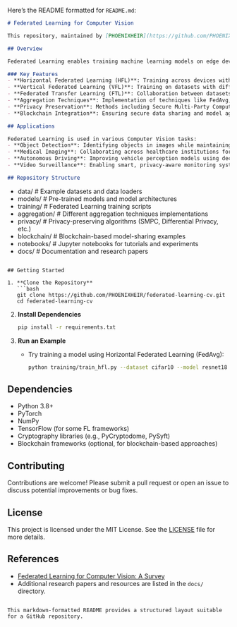 Here’s the README formatted for `README.md`:

```markdown
# Federated Learning for Computer Vision

This repository, maintained by [PHOENIXHEIR](https://github.com/PHOENIXHEIR), provides a comprehensive overview and implementation of Federated Learning (FL) techniques applied to various Computer Vision (CV) tasks. The goal is to facilitate privacy-preserving model training across decentralized devices while addressing challenges such as data heterogeneity, communication efficiency, and security.

## Overview

Federated Learning enables training machine learning models on edge devices (e.g., smartphones, IoT devices) without transferring raw data to a central server, thus ensuring privacy. This approach is particularly beneficial in Computer Vision, where large datasets are required, and data privacy concerns are significant.

### Key Features
- **Horizontal Federated Learning (HFL)**: Training across devices with similar feature spaces.
- **Vertical Federated Learning (VFL)**: Training on datasets with different features across the same samples.
- **Federated Transfer Learning (FTL)**: Collaboration between datasets with limited feature and sample overlap.
- **Aggregation Techniques**: Implementation of techniques like FedAvg, Progressive Fourier Aggregation, and FedGKT.
- **Privacy Preservation**: Methods including Secure Multi-Party Computation (SMPC), Differential Privacy, and Homomorphic Encryption.
- **Blockchain Integration**: Ensuring secure data sharing and model aggregation.

## Applications

Federated Learning is used in various Computer Vision tasks:
- **Object Detection**: Identifying objects in images while maintaining data privacy.
- **Medical Imaging**: Collaborating across healthcare institutions for enhanced diagnostic models without sharing patient data.
- **Autonomous Driving**: Improving vehicle perception models using decentralized data from multiple vehicles.
- **Video Surveillance**: Enabling smart, privacy-aware monitoring systems.

## Repository Structure
```
- data/               # Example datasets and data loaders
- models/             # Pre-trained models and model architectures
- training/           # Federated Learning training scripts
- aggregation/        # Different aggregation techniques implementations
- privacy/            # Privacy-preserving algorithms (SMPC, Differential Privacy, etc.)
- blockchain/         # Blockchain-based model-sharing examples
- notebooks/          # Jupyter notebooks for tutorials and experiments
- docs/               # Documentation and research papers
```

## Getting Started

1. **Clone the Repository**
   ```bash
   git clone https://github.com/PHOENIXHEIR/federated-learning-cv.git
   cd federated-learning-cv
   ```

2. **Install Dependencies**
   ```bash
   pip install -r requirements.txt
   ```

3. **Run an Example**
   - Try training a model using Horizontal Federated Learning (FedAvg):
     ```bash
     python training/train_hfl.py --dataset cifar10 --model resnet18
     ```

## Dependencies
- Python 3.8+
- PyTorch
- NumPy
- TensorFlow (for some FL frameworks)
- Cryptography libraries (e.g., PyCryptodome, PySyft)
- Blockchain frameworks (optional, for blockchain-based approaches)

## Contributing

Contributions are welcome! Please submit a pull request or open an issue to discuss potential improvements or bug fixes.

## License

This project is licensed under the MIT License. See the [LICENSE](LICENSE) file for more details.

## References

- [Federated Learning for Computer Vision: A Survey](https://arxiv.org/abs/2308.13558)
- Additional research papers and resources are listed in the `docs/` directory.
```

This markdown-formatted README provides a structured layout suitable for a GitHub repository.
